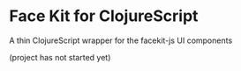 # Face Kit for ClojureScript

A thin ClojureScript wrapper for the facekit-js UI components

(project has not started yet)
